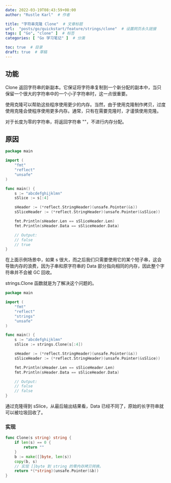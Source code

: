 ```yaml
---
date: 2022-03-19T08:43:59+08:00
author: "Rustle Karl"  # 作者

title: "字符串克隆 Clone"  # 文章标题
url:  "posts/go/quickstart/feature/strings/clone"  # 设置网页永久链接
tags: [ "Go", "clone" ]  # 标签
categories: [ "Go 学习笔记" ]  # 分类

toc: true  # 目录
draft: true  # 草稿
---
```


## 功能

Clone 返回字符串的新副本。它保证将字符串复制到一个新分配的副本中，当只保留一个很大的字符串中的一个小子字符串时，这一点很重要。

使用克隆可以帮助这些程序使用更少的内存。当然，由于使用克隆制作拷贝，过度使用克隆会使程序使用更多内存。通常，只有在需要克隆时，才谨慎使用克隆。

对于长度为零的字符串，将返回字符串 ""，不进行内存分配。

## 原因

```go
package main

import (
	"fmt"
	"reflect"
	"unsafe"
)

func main() {
	s := "abcdefghijklmn"
	sSlice := s[:4]

	sHeader := (*reflect.StringHeader)(unsafe.Pointer(&s))
	sSliceHeader := (*reflect.StringHeader)(unsafe.Pointer(&sSlice))

	fmt.Println(sHeader.Len == sSliceHeader.Len)
	fmt.Println(sHeader.Data == sSliceHeader.Data)

	// Output:
	// false
	// true
}
```

在上面示例场景中，如果 s 很大，而之后我们只需要使用它的某个短子串，这会导致内存的浪费，因为子串和原字符串的 Data 部分指向相同的内存，因此整个字符串并不会被 GC 回收。

strings.Clone 函数就是为了解决这个问题的。

```go
package main

import (
	"fmt"
	"reflect"
	"strings"
	"unsafe"
)

func main() {
	s := "abcdefghijklmn"
	sSlice := strings.Clone(s[:4])

	sHeader := (*reflect.StringHeader)(unsafe.Pointer(&s))
	sSliceHeader := (*reflect.StringHeader)(unsafe.Pointer(&sSlice))

	fmt.Println(sHeader.Len == sSliceHeader.Len)
	fmt.Println(sHeader.Data == sSliceHeader.Data)

	// Output:
	// false
	// false
}
```

通过克隆得到 sSlice，从最后输出结果看，Data 已经不同了，原始的长字符串就可以被垃圾回收了。

### 实现

```go
func Clone(s string) string {
	if len(s) == 0 {
		return ""
	}
	b := make([]byte, len(s))
	copy(b, s)
    // 实现 []byte 到 string 的零内存拷贝转换。
	return *(*string)(unsafe.Pointer(&b))
}
```

```go

```
